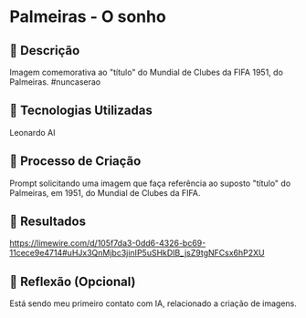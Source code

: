 # Palmeiras - O sonho

## 📒 Descrição
Imagem comemorativa ao "título" do Mundial de Clubes da FIFA 1951, do Palmeiras. #nuncaserao

## 🤖 Tecnologias Utilizadas
Leonardo AI

## 🧐 Processo de Criação
Prompt solicitando uma imagem que faça referência ao suposto "título" do Palmeiras, em 1951, do Mundial de Clubes da FIFA.

## 🚀 Resultados
https://limewire.com/d/105f7da3-0dd6-4326-bc69-11cece9e4714#uHJx3QnMjbc3jinIP5uSHkDIB_jsZ9tgNFCsx6hP2XU

## 💭 Reflexão (Opcional)
Está sendo meu primeiro contato com IA, relacionado a criação de imagens.
